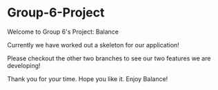 # Group-6-Project
Welcome to Group 6's Project: Balance

Currently we have worked out a skeleton for our application!

Please checkout the other two branches to see our two features we are developing!

Thank you for your time. Hope you like it. Enjoy Balance!
